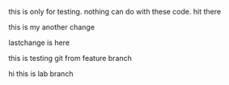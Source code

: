 this is only for testing.
nothing can do with these code.
hit there

this is my another change 


lastchange is here


this is testing git from feature branch

hi this is lab branch
